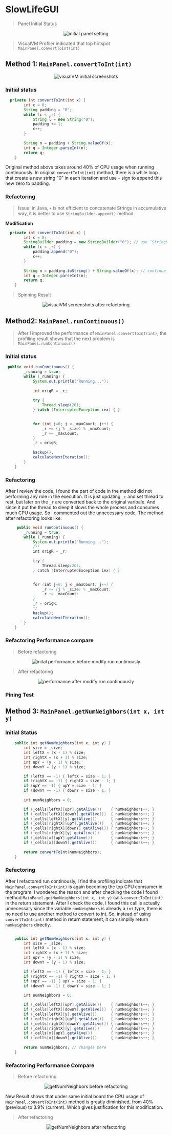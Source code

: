 # SlowLifeGUI

> Panel Initial Status

<div style="text-align: center;">
	<img src="scrnshots/initial_panel.png" alt="initial panel setting" />
</div>

> VisualVM Profiler indicated that top hotspot `MainPanel.convertToInt(int)` 

## Method 1: `MainPanel.convertToInt(int)`

<div style="text-align: center;">
	<img src="scrnshots/init.png" alt="visualVM initial screenshots" />
</div>

### Initial status 

```java
  private int convertToInt(int x) {
    	int c = 0;
    	String padding = "0";
    	while (c < _r) {
    		String l = new String("0");
    		padding += l;
    		c++;
    	}
	
    	String n = padding + String.valueOf(x);
    	int q = Integer.parseInt(n);
    	return q;
    }
```

Original method above takes around 40% of CPU usage when running continuously. In original `convertToInt(int)` method, there is a while loop that create a new string "0" in each iteration and use `+` sign to append this new zero to padding. 

### Refactoring 

> Issue: in Java, `+` is not efficient to concatenate Strings in accumulative way, it is better to use `StringBuilder.append()` method.

**Modification**

```java
  private int convertToInt(int x) {
    	int c = 0;
    	StringBuilder padding = new StringBuilder("0"); // use `StringBuilder` instead of `new String()`
    	while (c < _r) {
    		padding.append("0");
    		c++;
    	}
    	
    	String n = padding.toString() + String.valueOf(x); // continue use String 
    	int q = Integer.parseInt(n);
    	return q;
    }
```

> Spinning Result 

<div style="text-align: center;">
	<img src="scrnshots/modi_1.png" alt="visualVM screenshots after refactoring" />
</div>

## Method2: `MainPanel.runContinuous()`

> After I improved the performance of `MainPanel.convertToInt(int)`, the profiling result shows that the next problem is `MainPanel.runContinuous()`

### Initial status

``` java
 public void runContinuous() {
        _running = true;
        while (_running) {
            System.out.println("Running...");
  
            int origR = _r;
 
            try {
                Thread.sleep(20);
            } catch (InterruptedException iex) { }

            
            for (int j=0; j < _maxCount; j++) {
                _r += (j % _size) % _maxCount;
                _r += _maxCount;
            }
            _r = origR;
            
            backup();
            calculateNextIteration();
        }
    }
```

### Refactoring

After I review the code, I found the part of code in the method did not performing any role in the execution. It is just updating `_r` and set thread to rest, but later on the `_r` are converted back to the original varibale. And since it put the thread to sleep it slows the whole process and consumes much CPU usage. So I commented out the unnecessary code. The method after refactoring looks like:

```java
     public void runContinuous() {
        _running = true;
        while (_running) {
            System.out.println("Running...");
            /**
            int origR = _r;
 
            try {
                Thread.sleep(20);
            } catch (InterruptedException iex) { }

            
            for (int j=0; j < _maxCount; j++) {
                _r += (j % _size) % _maxCount;
                _r += _maxCount;
            }
            _r = origR;
            */
            backup();
            calculateNextIteration();
        }
    }
```


### Refactoring Performance compare

> Before refactoring

<div style="text-align: center;">
    <img src="scrnshots/runcont-bad.png" alt="inital performance before modify run continously" />
</div>

> After refactoring 

<div style="text-align: center;">
    <img src="scrnshots/runcount-good.png" alt="performance after modify run continuously" />
</div>

### Pining Test

## Method 3: `MainPanel.getNumNeighbors(int x, int y)`

### Initial Status

```java 
    public int getNumNeighbors(int x, int y) {
        int size = _size;
        int leftX = (x - 1) % size;
        int rightX = (x + 1) % size;
        int upY = (y - 1) % size;
        int downY = (y + 1) % size;

        if (leftX == -1) { leftX = size - 1; }
        if (rightX == -1) { rightX = size - 1; }
        if (upY == -1) { upY = size - 1; }
        if (downY == -1) { downY = size - 1; }
        
        int numNeighbors = 0;

        if (_cells[leftX][upY].getAlive())    { numNeighbors++; }
        if (_cells[leftX][downY].getAlive())  { numNeighbors++; }
        if (_cells[leftX][y].getAlive())      { numNeighbors++; }
        if (_cells[rightX][upY].getAlive())   { numNeighbors++; }
        if (_cells[rightX][downY].getAlive()) { numNeighbors++; }
        if (_cells[rightX][y].getAlive())     { numNeighbors++; }
        if (_cells[x][upY].getAlive())        { numNeighbors++; }
        if (_cells[x][downY].getAlive())      { numNeighbors++; }
        
        return convertToInt(numNeighbors);
    }
```


### Refactoring

After I refactored run continously, I find the profiling indicate that `MainPanel.convertToInt(int)` is again becoming the top CPU comsumer in the program. I wondered the reason and after checking the code I found method `MainPanel.getNumNeighbors(int x, int y)` calls `convertToInt(int)` in the return statement. After I check the code, I found this call is actually unnecessary since the variable `numNeighbors` is already a `int` type, there is no need to use another method to convert to int. So, instead of using `convertToInt(int)` method in return statement, it can simplily return `numNeighbors` directly. 

```java

    public int getNumNeighbors(int x, int y) {
        int size = _size;
        int leftX = (x - 1) % size;
        int rightX = (x + 1) % size;
        int upY = (y - 1) % size;
        int downY = (y + 1) % size;

        if (leftX == -1) { leftX = size - 1; }
        if (rightX == -1) { rightX = size - 1; }
        if (upY == -1) { upY = size - 1; }
        if (downY == -1) { downY = size - 1; }
        
        int numNeighbors = 0;

        if (_cells[leftX][upY].getAlive())    { numNeighbors++; }
        if (_cells[leftX][downY].getAlive())  { numNeighbors++; }
        if (_cells[leftX][y].getAlive())      { numNeighbors++; }
        if (_cells[rightX][upY].getAlive())   { numNeighbors++; }
        if (_cells[rightX][downY].getAlive()) { numNeighbors++; }
        if (_cells[rightX][y].getAlive())     { numNeighbors++; }
        if (_cells[x][upY].getAlive())        { numNeighbors++; }
        if (_cells[x][downY].getAlive())      { numNeighbors++; }
        
        return numNeighbors; // changes here 
    }
```


### Refactoring Performance Compare

> Before refactoring

<div style="text-align: center;" >
    <img src="scrnshots/getNumN-bad.png" alt="getNumNeighbors before refactoring" />
</div>

New Result shows that under same initial board the CPU usage of `MainPanel.convertToInt(int)` method is greatly diminished, from 40% (previous) to 3.9% (current). Which gives justification for this modification. 

> After refactoring 

<div style="text-align: center;" >
    <img src="scrnshots/getNumN-good.png" alt="getNumNeighbors after refactoring" />
</div>






